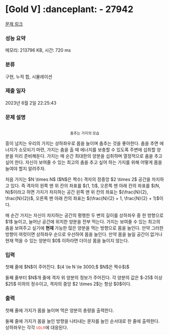 # [Gold V] :danceplant: - 27942 

[문제 링크](https://www.acmicpc.net/problem/27942) 

### 성능 요약

메모리: 213796 KB, 시간: 720 ms

### 분류

구현, 누적 합, 시뮬레이션

### 제출 일자

2023년 6월 2일 22:25:43

### 문제 설명

<p style="text-align: center;"><img alt="" src="" style="max-width: min(100%,128px); height: auto;"></p>

<p style="text-align: center;"><small>춤추는 가지의 모습</small></p>

<p>흥이 넘치는 우리의 가지는 상하좌우로 몸을 늘이며 춤추는 것을 좋아한다. 춤을 추면 에너지가 소모되기 마련, 가지는 춤을 출 때 에너지를 보충할 수 있도록 주변에 섭취할 양분을 미리 준비해둔다. 가지는 매 순간 최대한의 양분을 섭취하며 열정적으로 춤을 추고 싶어 한다. 자신이 보여줄 수 있는 최고의 춤을 추고 싶어 하는 가지를 위해 어떻게 몸을 늘여야 할지 알려주자.</p>

<p>처음 가지는 $N \times N$ ($N$은 짝수) 격자의 정중앙 $2 \times 2$ 공간을 차지하고 있다. 즉 격자의 왼쪽 맨 위 칸의 좌표를 $(1, 1)$, 오른쪽 맨 아래 칸의 좌표를 $(N, N)$이라고 하면 가지가 차지하는 공간 왼쪽 맨 위 칸의 좌표는 $(\frac{N}{2}, \frac{N}{2})$, 오른쪽 맨 아래 칸의 좌표는 $(\frac{N}{2} + 1, \frac{N}{2} + 1)$이다.</p>

<p>매 순간 가지는 자신이 차지하는 공간의 평행한 두 변의 길이를 상하좌우 중 한 방향으로 $1$ 늘이고, 늘어난 공간에 위치한 양분을 전부 먹는다. 가지는 보여줄 수 있는 최고의 춤을 보여주고 싶기에 <strong>현재 </strong>가능한 많은 양분을 먹는 방향으로 몸을 늘인다. 만약 그러한 방향이 여럿이면 상하좌우 순으로 우선하여 몸을 늘인다. 만약 몸을 늘일 공간이 없거나 현재 먹을 수 있는 양분이 $0$ 이하라면 더이상 몸을 늘이지 않는다.</p>

### 입력 

 <p>첫째 줄에 $N$이 주어진다. $(4 \le N \le 3000;$ $N$은 짝수$)$</p>

<p>둘째 줄부터 $N$개 줄에 격자 위 양분의 정보가 주어진다. 각 양분의 값은 $-25$ 이상 $25$ 이하의 정수이고, 격자의 중앙 $2 \times 2$는 항상 $0$이다.</p>

### 출력 

 <p>첫째 줄에 가지가 몸을 늘이며 먹은 양분의 총량을 출력한다.</p>

<p>둘째 줄에 가지가 몸을 늘인 방향을 나타내는 문자를 늘인 순서대로 한 줄에 출력한다. 상하좌우는 각각 <span style="color:#e74c3c;"><code>UDLR</code></span>에 대응된다.</p>

